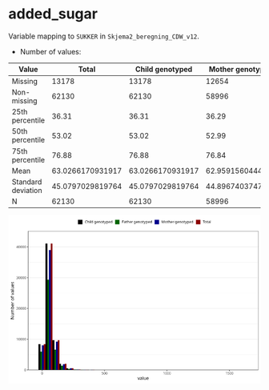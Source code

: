 # added_sugar
Variable mapping to `SUKKER` in `Skjema2_beregning_CDW_v12`.
- Number of values:

| Value | Total | Child genotyped | Mother genotyped | Father genotyped |
| ----- | ----- | --------------- | ---------------- | ---------------- |
| Missing | 13178 | 13178 | 12654 | 6217 |
| Non-missing | 62130 | 62130 | 58996 | 43867 |
| 25th percentile | 36.31 | 36.31 | 36.29 | 36.07 |
| 50th percentile | 53.02 | 53.02 | 52.99 | 52.45 |
| 75th percentile | 76.88 | 76.88 | 76.84 | 75.72 |
| Mean | 63.0266170931917 | 63.0266170931917 | 62.9591560444776 | 61.9435313561447 |
| Standard deviation | 45.0797029819764 | 45.0797029819764 | 44.8967403747832 | 43.2991211672399 |
| N | 62130 | 62130 | 58996 | 43867 |



![](added_sugar_n.png)



